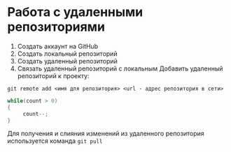 # **Работа с удаленными репозиториями**
1. Создать аккаунт на GitHub
2. Создать локальный репозиторий
3. Создать удаленный репозиторий
4. Связать удаленный репозиторий с локальным
Добавить удаленный репозиторий к проекту:
```
git remote add <имя для репозитория> <url - адрес репозитория в сети>
```
```C#
while(count > 0)
{
     count--;
}
```
Для получения и слияния изменений из удаленного репозитория используется команда `git pull`
